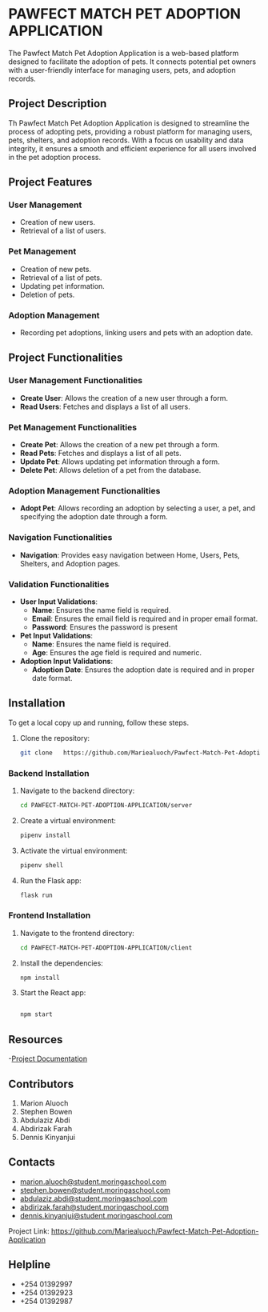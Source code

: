 # PAWFECT MATCH PET ADOPTION APPLICATION

The Pawfect Match Pet Adoption Application is a web-based platform designed to facilitate the adoption of pets. It connects potential pet owners with a user-friendly interface for managing users, pets, and adoption records. 



## Project Description

Th Pawfect Match Pet Adoption Application is designed to streamline the process of adopting pets, providing a robust platform for managing users, pets, shelters, and adoption records. With a focus on usability and data integrity, it ensures a smooth and efficient experience for all users involved in the pet adoption process.

## Project Features

### User Management
- Creation of new users.
- Retrieval of a list of users.

### Pet Management
- Creation of new pets.
- Retrieval of a list of pets.
- Updating pet information.
- Deletion of pets.


### Adoption Management
- Recording pet adoptions, linking users and pets with an adoption date.


## Project Functionalities

### User Management Functionalities
- **Create User**: Allows the creation of a new user through a form.
- **Read Users**: Fetches and displays a list of all users.

### Pet Management Functionalities
- **Create Pet**: Allows the creation of a new pet through a form.
- **Read Pets**: Fetches and displays a list of all pets.
- **Update Pet**: Allows updating pet information through a form.
- **Delete Pet**: Allows deletion of a pet from the database.

### Adoption Management Functionalities
- **Adopt Pet**: Allows recording an adoption by selecting a user, a pet, and specifying the adoption date through a form.

### Navigation Functionalities
- **Navigation**: Provides easy navigation between Home, Users, Pets, Shelters, and Adoption pages.

### Validation Functionalities
- **User Input Validations**:
  - **Name**: Ensures the name field is required.
  - **Email**: Ensures the email field is required and in proper email format.
  - **Password**: Ensures the password is present
- **Pet Input Validations**:
  - **Name**: Ensures the name field is required.
  - **Age**: Ensures the age field is required and numeric.
- **Adoption Input Validations**:
  - **Adoption Date**: Ensures the adoption date is required and in proper date format.


 ## Installation

To get a local copy up and running, follow these steps.


1. Clone the repository:
   ```sh
   git clone   https://github.com/Mariealuoch/Pawfect-Match-Pet-Adoption-Application

### Backend Installation

1. Navigate to the backend directory:
   ```sh
   cd PAWFECT-MATCH-PET-ADOPTION-APPLICATION/server

2. Create a virtual environment:

   ```sh
   pipenv install

3. Activate the virtual environment:

   ```sh
   pipenv shell


4. Run the Flask app:
   
   ```sh
   flask run


### Frontend Installation

1. Navigate to the frontend directory:

      ```sh
    cd PAWFECT-MATCH-PET-ADOPTION-APPLICATION/client


2. Install the dependencies:

      ```sh
    npm install

3. Start the React app:

     ```sh

    npm start

## Resources

-[Project Documentation](https://docs.google.com/document/d/1POZHDXDnvEwZ66R3e-Vtfgmu7WNYFi3ToLNKIm3pShg/edit)


## Contributors
1. Marion Aluoch
2. Stephen Bowen 
3. Abdulaziz Abdi 
4. Abdirizak Farah
5. Dennis Kinyanjui


## Contacts

- marion.aluoch@student.moringaschool.com
- stephen.bowen@student.moringaschool.com
- abdulaziz.abdi@student.moringaschool.com
- abdirizak.farah@student.moringaschool.com
- dennis.kinyanjui@student.moringaschool.com


Project Link: https://github.com/Mariealuoch/Pawfect-Match-Pet-Adoption-Application

## Helpline
 - +254 01392997
 - +254 01392923
 - +254 01392987
